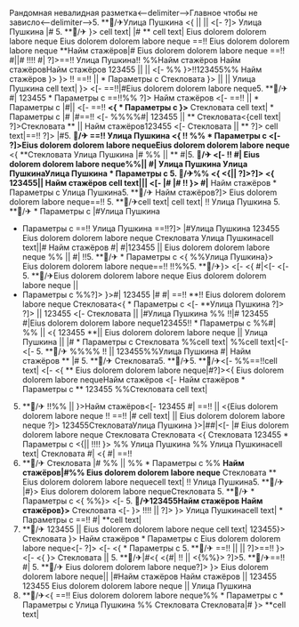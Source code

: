 Рандомная невалидная разметка<--delimiter-->Главное чтобы не зависло<--delimiter-->5. **🏨/✈Улица Пушкина <{
||   || <[-  ?]>
Улица Пушкина |#
5. **🏨/✈ }>
cell text|
|# **
cell text| Eius dolorem dolorem labore neque Eius dolorem dolorem labore neque
==!! Eius dolorem dolorem labore neque **Найм стажёров|# Eius dolorem dolorem labore neque ==!! #||# !!!! #|
?]>==!! Улица Пушкина!! %%Найм стажёров
Найм стажёровНайм стажёров 123455  ||  || <[-  %%
}>!!123455%% Найм стажёров
}> }> !! ==!!  ||   * Параметры с  Стекловата
}> ||   ||  Улица Пушкина cell text| }> <[-  ==!!|#Eius dolorem dolorem labore neque5. **🏨/✈ #|
123455   * Параметры с 
==!!%%
?]> Найм стажёров <[-  ==!!
 ||    * Параметры с 
|#|| 
<[- 
==!! **<{  * Параметры с  }>** Стекловата cell text|  * Параметры с  |# |#==!!
<[- 
%%%%#|
123455  || ** Стекловата<{cell text| ?]>Стекловата
**  ||  Найм стажёров123455 <[-  Стекловата
 || 
** ?]>
cell text|==!!
?]>
|#5. **🏨/✈ ==!! Улица Пушкина
<{ !! %%  * Параметры с  <[-  ?]>Eius dolorem dolorem labore nequeEius dolorem dolorem labore neque** <{ **Стекловата Улица Пушкина |#
%%  || **
#|5. **🏨/✈ <[-  !! #| Eius dolorem dolorem labore neque%%|| 
#|
Улица Пушкина
Улица ПушкинаУлица Пушкина   * Параметры с 5. **🏨/✈%% <{ <{||  ?]>?]> <{ 123455|| 
Найм стажёров cell text||| <[- 
|#**
|# !!
}> #|** Найм стажёров  * Параметры с  Улица Пушкина5. **🏨/✈ Найм стажёров?]> Eius dolorem dolorem labore neque==!! 5. **🏨/✈cell text| cell text| !! Улица Пушкина
5. **🏨/✈  * Параметры с |#Улица Пушкина
  * Параметры с 
==!! Улица Пушкина
==!!?]> |#Улица Пушкина 123455
Eius dolorem dolorem labore neque
Стекловата
Улица Пушкинаcell text||#
Найм стажёров #|
#|123455
 || Eius dolorem dolorem labore neque
%%  || #| !!5. **🏨/✈  * Параметры с <{
%%Улица Пушкина}> Eius dolorem dolorem labore neque==!! !!%%5. **🏨/✈}> <[-  <{ #|<[-  <[-  5. **🏨/✈Eius dolorem dolorem labore neque Eius dolorem dolorem labore neque || 
  * Параметры с %%?]> }>#|
123455 |# #| ==!!
**!!
Eius dolorem dolorem labore neque
Стекловата<{  * Параметры с <[- **Улица Пушкина ?]>
?]> || 123455 <[- 
Стекловата  || |#Улица Пушкина
%% !!|# 123455
#|Eius dolorem dolorem labore neque123455!!   * Параметры с 
%%#|
%% ||  <{ 123455
**|| Eius dolorem dolorem labore neque  ||  Улица Пушкина || 
|#  * Параметры с  Стекловата %%cell text| %%cell text|<[-  <[- 5. **🏨/✈
%%%%
!! || 123455%%Улица Пушкина #| Найм стажёров ** |# 5. **🏨/✈ Стекловата5. **🏨/✈5. **🏨/✈<[- %%==!!cell text|
<[- <{ ** Eius dolorem dolorem labore neque|#?]><{ Eius dolorem dolorem labore nequeНайм стажёров
<[-  Найм стажёров  * Параметры с  **
123455
%%Стекловата cell text|
5. **🏨/✈ !!%% || }>Найм стажёров<[- 123455 #| ==!! ||  <{Eius dolorem dolorem labore neque !!
==!! |# cell text|  || Eius dolorem dolorem labore neque
?]>
123455СтекловатаУлица Пушкина }>|##|<[-  |#
Eius dolorem dolorem labore neque
Стекловата Стекловата <{ Стекловата 123455  * Параметры с  <{||  !!!! }> %%
Улица Пушкина %% Улица Пушкинаcell text| Стекловата
#| <{ #|
==!!
5. **🏨/✈ Стекловата
|# %%  ||  %%  * Параметры с 
%%
**Найм стажёров|#%%
Eius dolorem dolorem labore neque** Стекловата ** Eius dolorem dolorem labore nequecell text|
!! Улица Пушкина5. **🏨/✈ |#}> Eius dolorem dolorem labore nequeСтекловата 5. **🏨/✈  * Параметры с 
<{
%%}>
<[-  5. **🏨/✈123455Найм стажёров Найм стажёров}>** Стекловата <[- }> !!!! || ?]>
}> Улица Пушкинаcell text|  * Параметры с ==!! #| **cell text|
5. **🏨/✈
123455
|| Eius dolorem dolorem labore neque cell text| 123455}>
Стекловата
}> Найм стажёров  * Параметры с  Eius dolorem dolorem labore neque<[- ?]> <[-  <{   * Параметры с 5. **🏨/✈ ==!!
||  || ?]>==!! }>
<[- 
<{ }> Стекловата || 5. **🏨/✈|#<{
<{#| !! || <{%%}> ?]>5. **🏨/✈==!! #| 5. **🏨/✈
Eius dolorem dolorem labore neque?]> }> Eius dolorem dolorem labore neque|| |#Найм стажёров Найм стажёров ||  123455 123455
Eius dolorem dolorem labore neque  || Улица Пушкина
5. **🏨/✈<{ ==!! Eius dolorem dolorem labore neque%%   * Параметры с    * Параметры с Улица Пушкина %%
Стекловата Стекловата|#
}>
**cell text| 
